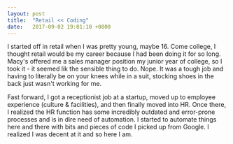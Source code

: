 ```yaml
---
layout: post
title:  "Retail << Coding"
date:   2017-09-02 19:01:10 +0000
---
```


I started off in retail when I was pretty young, maybe 16.  Come college, I thought retail would be my career because I had been doing it for so long.  Macy's offered me a sales manager position my junior year of college, so I took it - it seemed lik the sensible thing to do.  Nope.  It was a tough job and having to literally be on your knees while in a suit, stocking shoes in the back just wasn't working for me.  

Fast forward, I got a receptionist job at a startup, moved up to employee experience (culture & facilities), and then finally moved into HR.  Once there, I realized the HR function has some incredibly outdated and error-prone processes and is in dire need of automation.  I started to automate things here and there with bits and pieces of code I picked up from Google.  I realized I was decent at it and so here I am.
